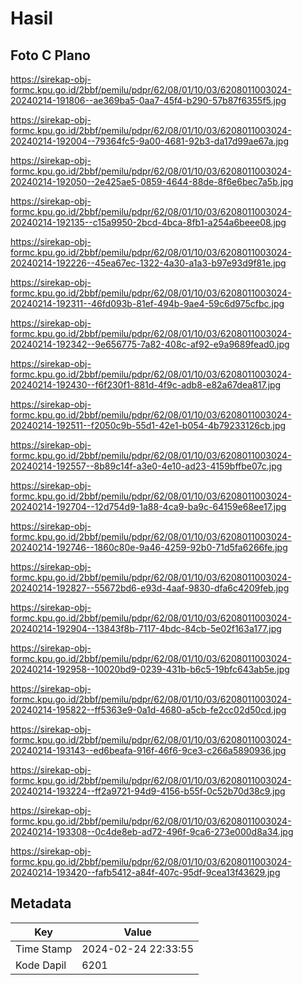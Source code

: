 # Hasil

## Foto C Plano

https://sirekap-obj-formc.kpu.go.id/2bbf/pemilu/pdpr/62/08/01/10/03/6208011003024-20240214-191806--ae369ba5-0aa7-45f4-b290-57b87f6355f5.jpg

https://sirekap-obj-formc.kpu.go.id/2bbf/pemilu/pdpr/62/08/01/10/03/6208011003024-20240214-192004--79364fc5-9a00-4681-92b3-da17d99ae67a.jpg

https://sirekap-obj-formc.kpu.go.id/2bbf/pemilu/pdpr/62/08/01/10/03/6208011003024-20240214-192050--2e425ae5-0859-4644-88de-8f6e6bec7a5b.jpg

https://sirekap-obj-formc.kpu.go.id/2bbf/pemilu/pdpr/62/08/01/10/03/6208011003024-20240214-192135--c15a9950-2bcd-4bca-8fb1-a254a6beee08.jpg

https://sirekap-obj-formc.kpu.go.id/2bbf/pemilu/pdpr/62/08/01/10/03/6208011003024-20240214-192226--45ea67ec-1322-4a30-a1a3-b97e93d9f81e.jpg

https://sirekap-obj-formc.kpu.go.id/2bbf/pemilu/pdpr/62/08/01/10/03/6208011003024-20240214-192311--46fd093b-81ef-494b-9ae4-59c6d975cfbc.jpg

https://sirekap-obj-formc.kpu.go.id/2bbf/pemilu/pdpr/62/08/01/10/03/6208011003024-20240214-192342--9e656775-7a82-408c-af92-e9a9689fead0.jpg

https://sirekap-obj-formc.kpu.go.id/2bbf/pemilu/pdpr/62/08/01/10/03/6208011003024-20240214-192430--f6f230f1-881d-4f9c-adb8-e82a67dea817.jpg

https://sirekap-obj-formc.kpu.go.id/2bbf/pemilu/pdpr/62/08/01/10/03/6208011003024-20240214-192511--f2050c9b-55d1-42e1-b054-4b79233126cb.jpg

https://sirekap-obj-formc.kpu.go.id/2bbf/pemilu/pdpr/62/08/01/10/03/6208011003024-20240214-192557--8b89c14f-a3e0-4e10-ad23-4159bffbe07c.jpg

https://sirekap-obj-formc.kpu.go.id/2bbf/pemilu/pdpr/62/08/01/10/03/6208011003024-20240214-192704--12d754d9-1a88-4ca9-ba9c-64159e68ee17.jpg

https://sirekap-obj-formc.kpu.go.id/2bbf/pemilu/pdpr/62/08/01/10/03/6208011003024-20240214-192746--1860c80e-9a46-4259-92b0-71d5fa6266fe.jpg

https://sirekap-obj-formc.kpu.go.id/2bbf/pemilu/pdpr/62/08/01/10/03/6208011003024-20240214-192827--55672bd6-e93d-4aaf-9830-dfa6c4209feb.jpg

https://sirekap-obj-formc.kpu.go.id/2bbf/pemilu/pdpr/62/08/01/10/03/6208011003024-20240214-192904--13843f8b-7117-4bdc-84cb-5e02f163a177.jpg

https://sirekap-obj-formc.kpu.go.id/2bbf/pemilu/pdpr/62/08/01/10/03/6208011003024-20240214-192958--10020bd9-0239-431b-b6c5-19bfc643ab5e.jpg

https://sirekap-obj-formc.kpu.go.id/2bbf/pemilu/pdpr/62/08/01/10/03/6208011003024-20240214-195822--ff5363e9-0a1d-4680-a5cb-fe2cc02d50cd.jpg

https://sirekap-obj-formc.kpu.go.id/2bbf/pemilu/pdpr/62/08/01/10/03/6208011003024-20240214-193143--ed6beafa-916f-46f6-9ce3-c266a5890936.jpg

https://sirekap-obj-formc.kpu.go.id/2bbf/pemilu/pdpr/62/08/01/10/03/6208011003024-20240214-193224--ff2a9721-94d9-4156-b55f-0c52b70d38c9.jpg

https://sirekap-obj-formc.kpu.go.id/2bbf/pemilu/pdpr/62/08/01/10/03/6208011003024-20240214-193308--0c4de8eb-ad72-496f-9ca6-273e000d8a34.jpg

https://sirekap-obj-formc.kpu.go.id/2bbf/pemilu/pdpr/62/08/01/10/03/6208011003024-20240214-193420--fafb5412-a84f-407c-95df-9cea13f43629.jpg


## Metadata

| Key        | Value               |
| ---------- | ------------------- |
| Time Stamp | 2024-02-24 22:33:55 |
| Kode Dapil | 6201                |



